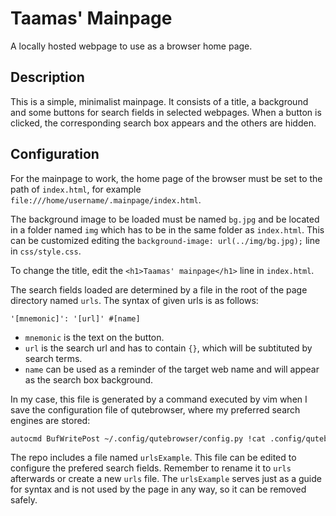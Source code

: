# Taamas' Mainpage
A locally hosted webpage to use as a browser home page.

## Description
This is a simple, minimalist mainpage. It consists of a title, a background and some buttons for search fields in selected webpages. When a button is clicked, the corresponding search box appears and the others are hidden.

## Configuration
For the mainpage to work, the home page of the browser must be set to the path of `index.html`, for example `file:///home/username/.mainpage/index.html`.

The background image to be loaded must be named `bg.jpg` and be located in a folder named `img` which has to be in the same folder as `index.html`. This can be customized editing the `background-image: url(../img/bg.jpg);` line in `css/style.css`.

To change the title, edit the `<h1>Taamas' mainpage</h1>` line in `index.html`.

The search fields loaded are determined by a file in the root of the page directory named `urls`. The syntax of given urls is as follows:
```
'[mnemonic]': '[url]' #[name]
```
+ `mnemonic` is the text on the button.
+ `url` is the search url and has to contain `{}`, which will be subtituted by search terms.
+ `name` can be used as a reminder of the target web name and will appear as the search box background.

In my case, this file is generated by a command executed by vim when I save the configuration file of qutebrowser, where my preferred search engines are stored:
```bash
autocmd BufWritePost ~/.config/qutebrowser/config.py !cat .config/qutebrowser/config.py | grep -e \'.*\':\ \'.*{}.*\' | grep -v DEFAULT | sed 's/,//' | sed 's/^\ *//' > ~/.mainpage/urls
```

The repo includes a file named `urlsExample`. This file can be edited to configure the prefered search fields. Remember to rename it to `urls` afterwards or create a new `urls` file. The `urlsExample` serves just as a guide for syntax and is not used by the page in any way, so it can be removed safely.

